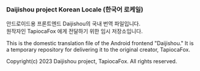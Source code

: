 ### Daijishou project Korean Locale (한국어 로케일)

안드로이드용 프론트엔드 Daijishou의 국내 번역 파일입니다.   
원작자인 TapiocaFox 에게 전달하기 위한 임시 저장소입니다.

This is the domestic translation file of the Android frontend "Daijishou." 
It is a temporary repository for delivering it to the original creator, TapiocaFox.

Copyright(c) 2023 Daijishou project, TapiocaFox. All rights reserved.
